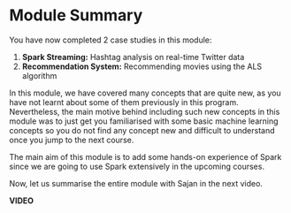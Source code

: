 # Module Summary

You have now completed 2 case studies in this module:

1. **Spark Streaming:** Hashtag analysis on real-time Twitter data
2. **Recommendation System:** Recommending movies using the ALS algorithm

In this module, we have covered many concepts that are quite new, as you have not learnt about some of them previously in this program. Nevertheless, the main motive behind including such new concepts in this module was to just get you familiarised with some basic machine learning concepts so you do not find any concept new and difficult to understand once you jump to the next course.

The main aim of this module is to add some hands-on experience of Spark since we are going to use Spark extensively in the upcoming courses.

Now, let us summarise the entire module with Sajan in the next video.

**VIDEO**
